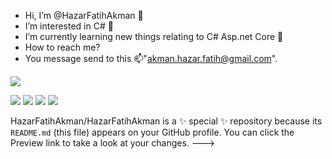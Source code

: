- Hi, I’m @HazarFatihAkman 👋
- I’m interested in C# 👀
- I’m currently learning new things relating to C# Asp.net Core 🌱 
- How to reach me? 
- You message send to this 📫"akman.hazar.fatih@gmail.com".


<a target="_blank" href="https://www.linkedin.com/in/hazar-fatih-akman"><img src="https://img.shields.io/badge/LinkedIn-0077B5?style=for-the-badge&logo=linkedin&logoColor=white" /></a>

<img src="https://img.shields.io/badge/C%23-239120?style=for-the-badge&logo=c-sharp&logoColor=white" />
<img src="https://img.shields.io/badge/PHP-777BB4?style=for-the-badge&logo=php&logoColor=white" />
<img src="https://img.shields.io/badge/JavaScript-323330?style=for-the-badge&logo=javascript&logoColor=F7DF1E" />
<img src="https://img.shields.io/badge/Python-3776AB?style=for-the-badge&logo=python&logoColor=white" />

HazarFatihAkman/HazarFatihAkman is a ✨ special ✨ repository because its `README.md` (this file) appears on your GitHub profile.
You can click the Preview link to take a look at your changes.
--->
